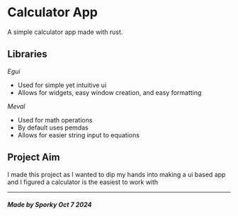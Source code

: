 # Calculator App
A simple calculator app made with rust.

## Libraries
*Egui* 
 - Used for simple yet intuitive ui
 - Allows for widgets, easy window creation, and easy formatting

*Meval*
  - Used for math operations
  - By default uses pemdas
  - Allows for easier string input to equations


## Project Aim
I made this project as I wanted to dip my hands into making a ui based app and I figured a calculator is the easiest to work with

_______________________
##### Made by Sporky Oct 7 2024
